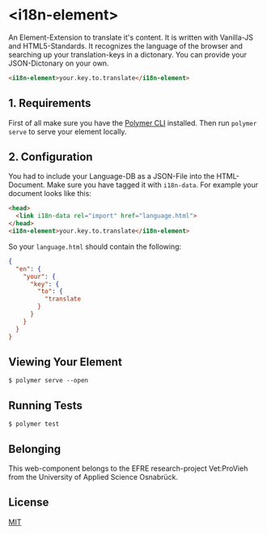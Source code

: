 # \<i18n-element\>

An Element-Extension to translate it's content. It is written with Vanilla-JS and HTML5-Standards. It recognizes the language of the browser and searching up your translation-keys in a dictonary. You can provide your JSON-Dictonary on your own.

<!-- 
  The next comment block is used by webcomponents.org to enable inline demo.
  Visit https://www.webcomponents.org/publish for more details.
-->
<!--
```
<custom-element-demo>
  <template>
    <script src="../webcomponentsjs/webcomponents-loader.js"></script>
    <link rel="import" href="i18n-element.html">
    <next-code-block></next-code-block>
  </template>
</custom-element-demo>
```
-->
```html
<i18n-element>your.key.to.translate</i18n-element>
```

## 1. Requirements

First of all make sure you have the [Polymer CLI](https://www.npmjs.com/package/polymer-cli) installed. Then run `polymer serve` to serve your element locally.

## 2. Configuration
You had to include your Language-DB as a JSON-File into the HTML-Document. Make sure you have tagged it with `i18n-data`. For example your document looks like this:

```html
<head>
  <link i18n-data rel="import" href="language.html">
</head>
<i18n-element>your.key.to.translate</i18n-element>
```

So your `language.html` should contain the following:

```json
{
  "en": {
    "your": {
      "key": {
        "to": {
          "translate
        }
      }
    }
  }
}
```

## Viewing Your Element

```
$ polymer serve --open
```

## Running Tests

```
$ polymer test
```

## Belonging

This web-component belongs to the EFRE research-project Vet:ProVieh from the University of Applied Science Osnabrück.

## License

[MIT](https://opensource.org/licenses/MIT)